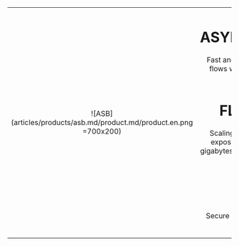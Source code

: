 
|||
|:--:|:--:|
|![ASB](articles/products/asb.md/product.md/product.en.png =700x200)| <h1 class="productheader">ASYNCHRONOUS</h1><p class="productdescription">Fast and lightweight event based flows which results in very high scalability. </p><h1 class="productheader">FLEXIBILITY</h1><p class="productdescription">Scaling from API microservices exposed by partners, to multi-gigabytes of data produced by batch jobs. </p><h1 class="productheader">SECURE</h1><p class="productdescription">Secure by design, HTTPS, OAuth, API Keys.</p> |